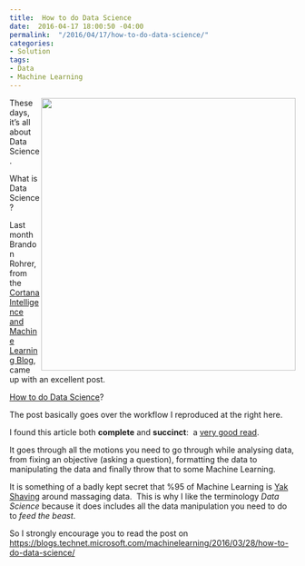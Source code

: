 ```yaml
---
title:  How to do Data Science
date:  2016-04-17 18:00:50 -04:00
permalink:  "/2016/04/17/how-to-do-data-science/"
categories:
- Solution
tags:
- Data
- Machine Learning
---
```

<img style="float:right;display:inline;" src="https://msdnshared.blob.core.windows.net/media/2016/03/032116_2135_HowtodoData1.png" alt="" width="448" height="480" align="right" />

These days, it’s all about Data Science.

What is Data Science?

Last month Brandon Rohrer, from the <a href="https://blogs.technet.microsoft.com/machinelearning">Cortana Intelligence and Machine Learning Blog</a>, came up with an excellent post.

<a href="https://blogs.technet.microsoft.com/machinelearning/2016/03/28/how-to-do-data-science/" target="_blank">How to do Data Science</a>?

The post basically goes over the workflow I reproduced at the right here.

I found this article both <strong>complete</strong> and <strong>succinct</strong>:  a <span style="text-decoration:underline;">very good read</span>.

It goes through all the motions you need to go through while analysing data, from fixing an objective (asking a question), formatting the data to manipulating the data and finally throw that to some Machine Learning.

It is something of a badly kept secret that %95 of Machine Learning is <a href="http://www.hanselman.com/blog/YakShavingDefinedIllGetThatDoneAsSoonAsIShaveThisYak.aspx" target="_blank">Yak Shaving</a> around massaging data.  This is why I like the terminology <em>Data Science</em> because it does includes all the data manipulation you need to do to <em>feed the beast</em>.

So I strongly encourage you to read the post on <a href="https://blogs.technet.microsoft.com/machinelearning/2016/03/28/how-to-do-data-science/">https://blogs.technet.microsoft.com/machinelearning/2016/03/28/how-to-do-data-science/</a>